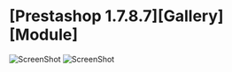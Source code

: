 # [Prestashop 1.7.8.7][Gallery][Module]

![ScreenShot](https://i.imgur.com/TViXHvD.png)
![ScreenShot](https://i.imgur.com/jdqsm6L.png)
